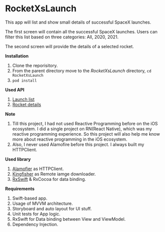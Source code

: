 # RocketXsLaunch
This app will list and show small details of successful SpaceX launches.

The first screen will contain all the successful SpaceX launches. Users can filter this list based on three categories: All, 2020, 2021.

The second screen will provide the details of a selected rocket.

**Installation**
1. Clone the reporisitory.
2. From the parent directory move to the _RocketXsLaunch_ directory, `cd RocketXsLaunch`
3. `pod install`

**Used API**
1. [Launch list](https://api.spacexdata.com/v4/launches)
2. [Rocket details](https://api.spacexdata.com/v4/rockets/:id)

**Note**
1. Till this project, I had not used Reactive Programming before on the iOS ecosystem. I did a single project on RN(React Native), which was my reactive programming experience. So this project will also help me know more about reactive programming in the iOS ecosystem.
2. Also, I never used Alamofire before this project. I always built my HTTPClient.

**Used library**
1. [Alamofier](https://github.com/Alamofire/Alamofire) as HTTPClient.
2. [Kingfisher](https://github.com/onevcat/Kingfisher) as Remote iamge downloader.
3. [RxSwift](https://github.com/ReactiveX/RxSwift) & RxCocoa for data binding.

**Requirements**
1. Swift-based app.
2. Usage of MVVM architecture.
3. Storyboard and auto layout for UI stuff.
4. Unit tests for App logic.
5. RxSwift for Data binding between View and ViewModel.
6. Dependency Injection.
